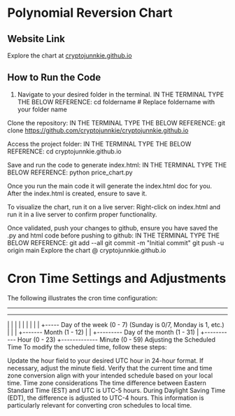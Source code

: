 # Polynomial Reversion Chart

## Website Link
Explore the chart at [cryptojunnkie.github.io](https://cryptojunnkie.github.io)

## How to Run the Code
1. Navigate to your desired folder in the terminal.
   IN THE TERMINAL TYPE THE BELOW REFERENCE:
   cd foldername  # Replace foldername with your folder name

Clone the repository:
IN THE TERMINAL TYPE THE BELOW REFERENCE:
git clone https://github.com/cryptojunnkie/cryptojunnkie.github.io

Access the project folder:
IN THE TERMINAL TYPE THE BELOW REFERENCE:
cd cryptojunnkie.github.io

Save and run the code to generate index.html:
IN THE TERMINAL TYPE THE BELOW REFERENCE:
python price_chart.py

Once you run the main code it will generate the index.html doc for you. After the index.html is created, ensure to save it.

To visualize the chart, run it on a live server: Right-click on index.html and run it in a live server to confirm proper functionality.

Once validated, push your changes to github, ensure you have saved the .py and html code before pushing to github:
IN THE TERMINAL TYPE THE BELOW REFERENCE:
git add --all
git commit -m "Initial commit"
git push -u origin main
Explore the chart @ cryptojunnkie.github.io

# Cron Time Settings and Adjustments
The following illustrates the cron time configuration:


*     *     *     *     * 
-     -     -     -     - 
|     |     |     |     | 
|     |     |     |     +----- Day of the week (0 - 7) (Sunday is 0/7, Monday is 1, etc.)
|     |     |     +------- Month (1 - 12)
|     |     +--------- Day of the month (1 - 31)
|     +----------- Hour (0 - 23)
+------------- Minute (0 - 59)
Adjusting the Scheduled Time
To modify the scheduled time, follow these steps:

Update the hour field to your desired UTC hour in 24-hour format.
If necessary, adjust the minute field.
Verify that the current time and time zone conversion align with your intended schedule based on your local time.
Time zone considerations
The time difference between Eastern Standard Time (EST) and UTC is UTC-5 hours. During Daylight Saving Time (EDT), the difference is adjusted to UTC-4 hours. This information is particularly relevant for converting cron schedules to local time.



